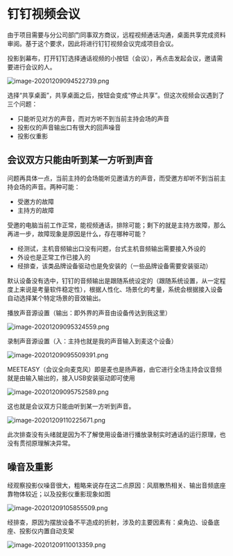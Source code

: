 # 钉钉视频会议

由于项目需要与分公司部门同事双方商议，远程视频通话沟通，桌面共享完成资料审阅。基于这个要求，因此将进行钉钉视频会议完成项目会议。

投影到幕布，打开钉钉选择通话视频的小按钮（会议），再点击发起会议，邀请需要进行会议的人。

![image-20201209094522739.png](https://i.loli.net/2020/12/09/VgM7letja8nBR9r.png)

选择“共享桌面”，共享桌面之后，按钮会变成“停止共享”。但这次视频会议遇到了三个问题：

* 只能听见对方的声音，而对方听不到当前主持会场的声音
* 投影仪的声音输出口有很大的回声噪音
* 投影仪重影

## 会议双方只能由听到某一方听到声音

问题再具体一点，当前主持的会场能听见邀请方的声音，而受邀方却听不到当前主持会场的声音。两种可能：

* 受邀方的故障
* 主持方的故障

受邀的电脑当前工作正常，能视频通话，排除可能；剩下的就是主持方故障，那么再进一步，故障现象是原因是什么，存在哪种可能？

* 经测试，主机音频输出口没有问题，台式主机音频输出需要接入外设的
* 外设也是正常工作已接入的
* 经排查，该类品牌设备驱动也是免安装的（一些品牌设备需要安装驱动）

默认设备没有选中，钉钉的音频输出是跟随系统设定的（跟随系统设置，从一定程度上来说是考量软件稳定性），根据人性化、场景化的考量，系统会根据接入设备自动选择某个特定场景的音效输出。

播放声音源设置（输出：即外界的声音由设备传达到我这里）

![image-20201209095324559.png](https://i.loli.net/2020/12/09/wu9xdi1StTD32AE.png)

录制声音源设置（入：主持也就是我的声音输入到麦这个设备）

![image-20201209095509391.png](https://i.loli.net/2020/12/09/VmhDIQCWeOzyH4N.png)

MEETEASY（会议全向麦克风）即是麦也是扬声器，由它进行全场主持会议音频就是由输入输出的，接入USB安装驱动即可使用

![image-20201209095752589.png](https://i.loli.net/2020/12/09/gN3yQxuvZ6MCoew.png)

这也就是会议双方只能由听到某一方听到声音。

![image-20201209110225671.png](https://i.loli.net/2020/12/09/5qe7oGtiTCmfBuN.png)

此次排查没有头绪就是因为不了解使用设备进行播放录制实时通话的运行原理，也没有贯彻原理解决异常。

## 噪音及重影

经观察投影仪噪音很大，粗略来说存在这二点原因：风扇散热相关、输出音频底座靠物体较近；以及投影仪重影现象如图

![image-20201209105855509.png](https://i.loli.net/2020/12/09/3GJzOwX76uKksyr.png)

经排查，原因为摆放设备不平造成的折射，涉及的主要因素有：桌角边、设备底座、投影仪内置自动支架

![image-20201209110013359.png](https://i.loli.net/2020/12/09/wAJjM2ufYEhzLbB.png)